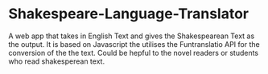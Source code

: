 # Shakespeare-Language-Translator
A web app that takes in English Text and gives the Shakespearean Text as the output. 
It is based on Javascript the utilises the Funtranslatio API for the conversion of the the text. 
Could be hepful to the novel readers or students who read shakesperean text. 

